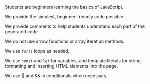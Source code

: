 Students are beginners learning the basics of JavaScript.

We provide the simplest, beginner-friendly code possible.

We provide comments to help students understand each part of the generated code.

We do not use arrow functions or array iteration methods.

We use `for()` loops as needed.

We use `const` and `let` for variables, and template literals for string formatting and inserting HTML elements into the page.

We use || and && in conditionals when necessary.
